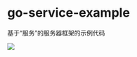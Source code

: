 # go-service-example
基于“服务”的服务器框架的示例代码

<img src="https://github.com/GA-TECH-SERVER/go-service/blob/master/zeus/resources/zeus.jpg" />
